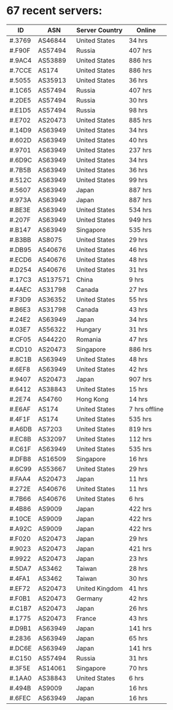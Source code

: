 # 67 recent servers:

| ID | ASN | Server Country | Online |
| ------ | ------ | ------ | ------ |
| #.3769 | AS46844 | United States | 34 hrs |
| #.F90F | AS57494 | Russia | 407 hrs |
| #.9AC4 | AS53889 | United States | 886 hrs |
| #.7CCE | AS174 | United States | 886 hrs |
| #.5055 | AS35913 | United States | 36 hrs |
| #.1C65 | AS57494 | Russia | 407 hrs |
| #.2DE5 | AS57494 | Russia | 30 hrs |
| #.E1D5 | AS57494 | Russia | 98 hrs |
| #.E702 | AS20473 | United States | 885 hrs |
| #.14D9 | AS63949 | United States | 34 hrs |
| #.602D | AS63949 | United States | 40 hrs |
| #.9701 | AS63949 | United States | 237 hrs |
| #.6D9C | AS63949 | United States | 34 hrs |
| #.7B5B | AS63949 | United States | 36 hrs |
| #.512C | AS63949 | United States | 99 hrs |
| #.5607 | AS63949 | Japan | 887 hrs |
| #.973A | AS63949 | Japan | 887 hrs |
| #.BE3E | AS63949 | United States | 534 hrs |
| #.207F | AS63949 | United States | 949 hrs |
| #.B147 | AS63949 | Singapore | 535 hrs |
| #.B3BB | AS8075 | United States | 29 hrs |
| #.DB95 | AS40676 | United States | 46 hrs |
| #.ECD6 | AS40676 | United States | 48 hrs |
| #.D254 | AS40676 | United States | 31 hrs |
| #.17C3 | AS137571 | China | 9 hrs |
| #.4AEC | AS31798 | Canada | 27 hrs |
| #.F3D9 | AS36352 | United States | 55 hrs |
| #.B6E3 | AS31798 | Canada | 43 hrs |
| #.24E2 | AS63949 | Japan | 34 hrs |
| #.03E7 | AS56322 | Hungary | 31 hrs |
| #.CF05 | AS44220 | Romania | 47 hrs |
| #.CD10 | AS20473 | Singapore | 886 hrs |
| #.8C1B | AS63949 | United States | 48 hrs |
| #.6EF8 | AS63949 | United States | 42 hrs |
| #.9407 | AS20473 | Japan | 907 hrs |
| #.6412 | AS38843 | United States | 15 hrs |
| #.2E74 | AS4760 | Hong Kong | 14 hrs |
| #.E6AF | AS174 | United States | 7 hrs offline |
| #.4F1F | AS174 | United States | 535 hrs |
| #.A6DB | AS7203 | United States | 819 hrs |
| #.EC8B | AS32097 | United States | 112 hrs |
| #.C61F | AS63949 | United States | 535 hrs |
| #.DFB8 | AS16509 | Singapore | 16 hrs |
| #.6C99 | AS53667 | United States | 29 hrs |
| #.FAA4 | AS20473 | Japan | 11 hrs |
| #.272E | AS40676 | United States | 11 hrs |
| #.7B66 | AS40676 | United States | 6 hrs |
| #.4B86 | AS9009 | Japan | 422 hrs |
| #.10CE | AS9009 | Japan | 422 hrs |
| #.A92C | AS9009 | Japan | 422 hrs |
| #.F020 | AS20473 | Japan | 29 hrs |
| #.9023 | AS20473 | Japan | 421 hrs |
| #.9922 | AS20473 | Japan | 23 hrs |
| #.5DA7 | AS3462 | Taiwan | 28 hrs |
| #.4FA1 | AS3462 | Taiwan | 30 hrs |
| #.EF72 | AS20473 | United Kingdom | 41 hrs |
| #.F0B1 | AS20473 | Germany | 42 hrs |
| #.C1B7 | AS20473 | Japan | 26 hrs |
| #.1775 | AS20473 | France | 43 hrs |
| #.D9B1 | AS63949 | Japan | 141 hrs |
| #.2836 | AS63949 | Japan | 65 hrs |
| #.DC6E | AS63949 | Japan | 141 hrs |
| #.C150 | AS57494 | Russia | 31 hrs |
| #.3F5E | AS14061 | Singapore | 70 hrs |
| #.1AA0 | AS38843 | United States | 6 hrs |
| #.494B | AS9009 | Japan | 16 hrs |
| #.6FEC | AS63949 | Japan | 16 hrs |

